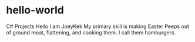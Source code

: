 # hello-world
C# Projects
Hello I am JoeyKek 
My primary skill is making Easter Peeps out of ground meat, flattening, and cooking them.
I call them hamburgers.
